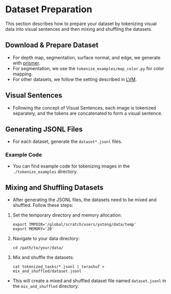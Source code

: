 
# Dataset Preparation

This section describes how to prepare your dataset by tokenizing visual data into visual sentences and then mixing and shuffling the datasets.

## Download & Prepare Dataset

- For depth map, segmentation, surface normal, and edge, we generate with [prismer](https://github.com/NVlabs/prismer).
- For segmentation, we use the `tokenize_examples/map_color.py` for color mapping.
- For other datasets, we follow the setting described in [LVM](https://arxiv.org/abs/2312.00785).

## Visual Sentences

- Following the concept of Visual Sentences, each image is tokenized separately, and the tokens are concatenated to form a visual sentence.

## Generating JSONL Files

- For each dataset, generate the `dataset*.jsonl` files.

### Example Code

- You can find example code for tokenizing images in the `./tokenize_examples` directory.

## Mixing and Shuffling Datasets

- After generating the JSONL files, the datasets need to be mixed and shuffled. Follow these steps:

1. Set the temporary directory and memory allocation:
    ```shell
    export TMPDIR='/global/scratch/users/yutong/data/temp'
    export MEMORY='20'
    ```

2. Navigate to your data directory:
    ```shell
    cd /path/to/your/data/
    ```

3. Mix and shuffle the datasets:
    ```shell
    cat tokenized_tasks/*.jsonl | terashuf > mix_and_shuffled/dataset.jsonl
    ```

- This will create a mixed and shuffled dataset file named `dataset.jsonl` in the `mix_and_shuffled` directory.